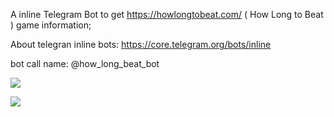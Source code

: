 A inline Telegram Bot to get https://howlongtobeat.com/ ( How Long to Beat ) game information;

About telegran inline bots: https://core.telegram.org/bots/inline

bot call name: @how_long_beat_bot

<a href="https://codeclimate.com/github/icehaku/mcs-bot"><img src="https://codeclimate.com/github/icehaku/how_long_to_beat_bot/badges/gpa.svg" /></a>


<a href="https://codeclimate.com/github/icehaku/mcs-bot/coverage"><img src="https://codeclimate.com/github/icehaku/mcs-bot/badges/coverage.svg" /></a>
